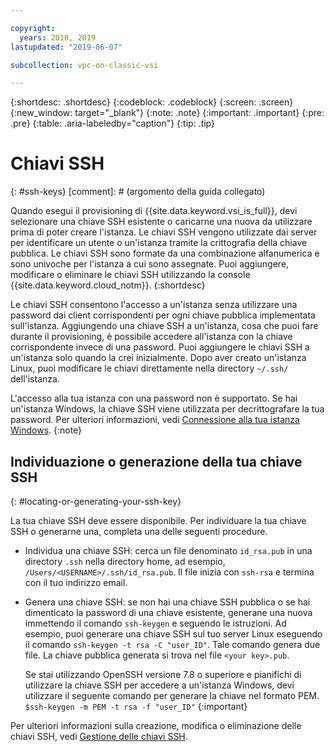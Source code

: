 ```yaml
---

copyright:
  years: 2018, 2019
lastupdated: "2019-06-07"

subcollection: vpc-on-classic-vsi

---
```


{:shortdesc: .shortdesc}
{:codeblock: .codeblock}
{:screen: .screen}
{:new_window: target="_blank"}
{:note: .note}
{:important: .important}
{:pre: .pre}
{:table: .aria-labeledby="caption"}
{:tip: .tip}

# Chiavi SSH
{: #ssh-keys}
[comment]: # (argomento della guida collegato)

Quando esegui il provisioning di {{site.data.keyword.vsi_is_full}}, devi selezionare una chiave SSH esistente o caricarne una nuova da utilizzare prima di poter creare l'istanza. Le chiavi SSH vengono utilizzate dai server per identificare un utente o un'istanza tramite la crittografia della chiave pubblica. Le chiavi SSH sono formate da una combinazione alfanumerica e sono univoche per l'istanza a cui sono assegnate. Puoi aggiungere, modificare o eliminare le chiavi SSH utilizzando la console {{site.data.keyword.cloud_notm}}.
{:shortdesc}

Le chiavi SSH consentono l'accesso a un'istanza senza utilizzare una password dai client corrispondenti per ogni chiave pubblica implementata sull'istanza. Aggiungendo una chiave SSH a un'istanza, cosa che puoi fare durante il provisioning, è possibile accedere all'istanza con la chiave corrispondente invece di una password. Puoi aggiungere le chiavi SSH a un'istanza solo quando la crei inizialmente. Dopo aver creato un'istanza Linux, puoi modificare le chiavi direttamente nella directory `~/.ssh/` dell'istanza.

L'accesso alla tua istanza con una password non è supportato. Se hai un'istanza Windows, la chiave SSH viene utilizzata per decrittografare la tua password. Per ulteriori informazioni, vedi [Connessione alla tua istanza Windows](/docs/vpc-on-classic-vsi?topic=vpc-on-classic-vsi-connecting-to-your-windows-instance).
{:note}

## Individuazione o generazione della tua chiave SSH
{: #locating-or-generating-your-ssh-key}

La tua chiave SSH deve essere disponibile. Per individuare la tua chiave SSH o generarne una, completa una delle seguenti procedure.

 * Individua una chiave SSH: cerca un file denominato `id_rsa.pub` in una directory `.ssh` nella directory home, ad esempio, `/Users/<USERNAME>/.ssh/id_rsa.pub`. Il file inizia con `ssh-rsa` e termina con il tuo indirizzo email.

* Genera una chiave SSH: se non hai una chiave SSH pubblica o se hai dimenticato la password di una chiave esistente, generane una nuova immettendo il comando `ssh-keygen` e seguendo le istruzioni. Ad esempio, puoi generare una chiave SSH sul tuo server Linux eseguendo il comando `ssh-keygen -t rsa -C "user_ID"`. Tale comando genera due file. La chiave pubblica generata si trova nel file `<your key>.pub`.

  Se stai utilizzando OpenSSH versione 7.8 o superiore e pianifichi di utilizzare la chiave SSH per accedere a un'istanza Windows, devi utilizzare il seguente comando per generare la chiave nel formato PEM. `$ssh-keygen -m PEM -t rsa -f "user_ID"`
  {:important}

Per ulteriori informazioni sulla creazione, modifica o eliminazione delle chiavi SSH, vedi [Gestione delle chiavi SSH](/docs/vpc-on-classic-vsi?topic=vpc-on-classic-vsi-managing-ssh-keys#managing-ssh-keys).
